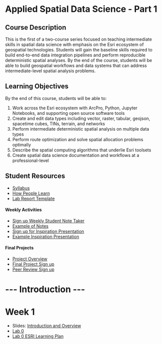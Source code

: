 # Applied Spatial Data Science - Part 1

## Course Description
This is the first of a two-course series focused on teaching intermediate skills in spatial data science with emphasis on the Esri ecosystem of geospatial technologies. Students will gain the baseline skills required to build end-to-end data integration pipelines and perform reproducible deterministic spatial analyses. By the end of the course, students will be able to build geospatial workflows and data systems that can address intermediate-level spatial analysis problems.

## Learning Objectives
By the end of this course, students will be able to:
1. Work across the Esri ecosystem with ArcPro, Python, Jupyter Notebooks, and
supporting open source software tools
2. Create and edit data types including vector, raster, tabular, geojson, spacetime
cubes, TINs, terrain, and networks
3. Perform intermediate deterministic spatial analysis on multiple data types
4. Perform route optimization and solve spatial allocation problems optimally
5. Describe the spatial computing algorithms that underlie Esri toolsets
6. Create spatial data science documentation and workflows at a professional-level


## Student Resources

- [Syllabus](https://docs.google.com/document/d/1imnVS4QfQwgs8pTZEKjKABCTn8jYp0Yq/edit?usp=sharing&ouid=117926763410213500553&rtpof=true&sd=true)
- [How People Learn](https://docs.google.com/presentation/d/1b6uqHuiguISJPoROvoqOs9dAFAWZYbvMM5lTeO9655o/edit#slide=id.gaf8ebdd7e6_0_76)
- [Lab Report Template](https://docs.google.com/document/d/1gOGBtTe3dQzrXCEMl644QIVdJgMp8ahN/edit)


#### Weekly Activities
- [Sign up Weekly Student Note Taker](https://docs.google.com/spreadsheets/d/1gZBnFBbjkb3ryIFFotg0zilk9sXMZDIjLa--vnBuaUA/edit?usp=sharing)
- [Example of Notes](https://docs.google.com/document/d/1OpdmrQNGFvg8OnD--i64asvWsNqwl6XiDkn72cUgIlM/edit)
- [Sign up for Inspiration Presentation](https://docs.google.com/spreadsheets/d/1UBUII60QZ9UxZowIRpkKireNtQYl2NHcw70HT7dND6A/edit?usp=sharing)
- [Example Inspiration Presentation](https://docs.google.com/presentation/d/1AmKitoWbCqK3ZeWPFVe1dm0KkKqUaknvkp1MQErbM9g/edit#slide=id.p)

#### Final Projects
- [Project Overview](https://docs.google.com/document/d/1Ipqnq78cdC5e94BoTvaD6ZCK6RsoPNbp/edit)
- [Final Project Sign up](https://docs.google.com/spreadsheets/d/1InjQSVN8neXKewZ0TawpBBjvzDhrMeOr/edit?usp=sharing&ouid=117926763410213500553&rtpof=true&sd=true)
- [Peer Review Sign up](https://docs.google.com/spreadsheets/d/1EtpaXWx4cc9lzecs0SdcBKrmeCi3Qas0yZrrOhFM2ys/edit?usp=sharing)

# --- Introduction ---
# Week 1
- Slides: [Introduction and Overview](https://docs.google.com/presentation/d/1Ih2Zsf4nfYDunFsd07ffMhLvQ0tVVs7t/edit#slide=id.p1)
- [Lab 0](https://docs.google.com/document/d/1Iz9zoDyZu6bNrij5YiwXLlFaJvFuWhzR/edit#heading=h.gjdgxs)
- [Lab 0 ESRI Learning Plan](https://www.esri.com/training/my-dashboard/)


